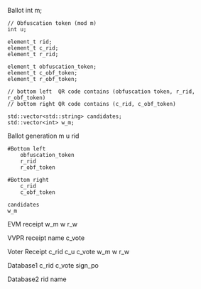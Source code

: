 Ballot
    int m;   

    // Obfuscation token (mod m)
    int u;

    element_t rid;
    element_t c_rid;
    element_t r_rid;
    
    element_t obfuscation_token;
    element_t c_obf_token;        
    element_t r_obf_token;

    // bottom left  QR code contains (obfuscation token, r_rid, r_obf_token)
    // bottom right QR code contains (c_rid, c_obf_token)

    std::vector<std::string> candidates;
    std::vector<int> w_m;        


Ballot generation
    m
    u
    rid
    
    #Bottom left
        obfuscation_token
        r_rid
        r_obf_token

    #Bottom right
        c_rid
        c_obf_token

    candidates
    w_m

EVM receipt
    w_m
    w
    r_w

VVPR receipt
    name
    c_vote

Voter Receipt
    c_rid
    c_u
    c_vote
    w_m
    w
    r_w


Database1
    c_rid
    c_vote
    sign_po


Database2
    rid
    name
